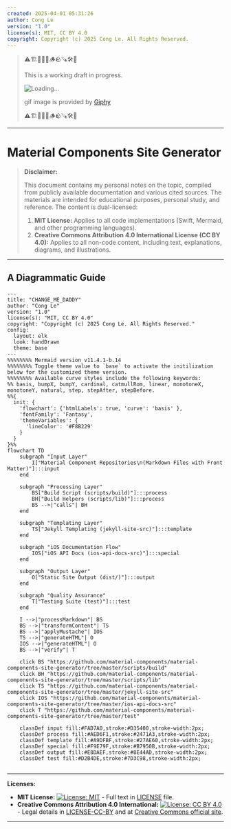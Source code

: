 ```yaml
---
created: 2025-04-01 05:31:26
author: Cong Le
version: "1.0"
license(s): MIT, CC BY 4.0
copyright: Copyright (c) 2025 Cong Le. All Rights Reserved.
---
```


> ⚠️🏗️🚧🦺🧱🪵🪨🪚🛠️👷
> 
> This is a working draft in progress.
> 
> ![Loading...](https://media2.giphy.com/media/v1.Y2lkPTc5MGI3NjExMTE0YTR4aTYyeGR2M3ZiMWg0eng0Z2dwcDEyM2lsM3h2NDUxZmV0ZyZlcD12MV9pbnRlcm5hbF9naWZfYnlfaWQmY3Q9Zw/OPkk90UvmWRE5MOpmW/giphy.gif)
> 
> gif image is provided by [Giphy](https://giphy.com)
> 
> ⚠️🏗️🚧🦺🧱🪵🪨🪚🛠️👷

----



# Material Components Site Generator
> **Disclaimer:**
>
> This document contains my personal notes on the topic,
> compiled from publicly available documentation and various cited sources.
> The materials are intended for educational purposes, personal study, and reference.
> The content is dual-licensed:
> 1. **MIT License:** Applies to all code implementations (Swift, Mermaid, and other programming languages).
> 2. **Creative Commons Attribution 4.0 International License (CC BY 4.0):** Applies to all non-code content, including text, explanations, diagrams, and illustrations.
---


## A Diagrammatic Guide 

```mermaid
---
title: "CHANGE_ME_DADDY"
author: "Cong Le"
version: "1.0"
license(s): "MIT, CC BY 4.0"
copyright: "Copyright (c) 2025 Cong Le. All Rights Reserved."
config:
  layout: elk
  look: handDrawn
  theme: base
---
%%%%%%%% Mermaid version v11.4.1-b.14
%%%%%%%% Toggle theme value to `base` to activate the initilization below for the customized theme version.
%%%%%%%% Available curve styles include the following keywords:
%% basis, bumpX, bumpY, cardinal, catmullRom, linear, monotoneX, monotoneY, natural, step, stepAfter, stepBefore.
%%{
  init: {
    'flowchart': {'htmlLabels': true, 'curve': 'basis' },
    'fontFamily': 'Fantasy',
    'themeVariables': {
      'lineColor': '#F8B229'
    }
  }
}%%
flowchart TD
    subgraph "Input Layer"
        I["Material Component Repositories\n(Markdown Files with Front Matter)"]:::input
    end

    subgraph "Processing Layer"
        BS["Build Script (scripts/build)"]:::process
        BH["Build Helpers (scripts/lib)"]:::process
        BS -->|"calls"| BH
    end

    subgraph "Templating Layer"
        TS["Jekyll Templating (jekyll-site-src)"]:::template
    end

    subgraph "iOS Documentation Flow"
        IOS["iOS API Docs (ios-api-docs-src)"]:::special
    end

    subgraph "Output Layer"
        O["Static Site Output (dist/)"]:::output
    end

    subgraph "Quality Assurance"
        T["Testing Suite (test)"]:::test
    end

    I -->|"processMarkdown"| BS
    BS -->|"transformContent"| TS
    BS -->|"applyMustache"| IOS
    TS -->|"generateHTML"| O
    IOS -->|"generateHTML"| O
    BS -->|"verify"| T

    click BS "https://github.com/material-components/material-components-site-generator/tree/master/scripts/build"
    click BH "https://github.com/material-components/material-components-site-generator/tree/master/scripts/lib"
    click TS "https://github.com/material-components/material-components-site-generator/tree/master/jekyll-site-src"
    click IOS "https://github.com/material-components/material-components-site-generator/tree/master/ios-api-docs-src"
    click T "https://github.com/material-components/material-components-site-generator/tree/master/test"

    classDef input fill:#FAD7A0,stroke:#D35400,stroke-width:2px;
    classDef process fill:#AED6F1,stroke:#2471A3,stroke-width:2px;
    classDef template fill:#A9DFBF,stroke:#27AE60,stroke-width:2px;
    classDef special fill:#F9E79F,stroke:#B7950B,stroke-width:2px;
    classDef output fill:#E8DAEF,stroke:#8E44AD,stroke-width:2px;
    classDef test fill:#D2B4DE,stroke:#7D3C98,stroke-width:2px;
    
```




---
**Licenses:**

- **MIT License:**  [![License: MIT](https://img.shields.io/badge/License-MIT-yellow.svg)](LICENSE) - Full text in [LICENSE](LICENSE) file.
- **Creative Commons Attribution 4.0 International:** [![License: CC BY 4.0](https://licensebuttons.net/l/by/4.0/88x31.png)](LICENSE-CC-BY) - Legal details in [LICENSE-CC-BY](LICENSE-CC-BY) and at [Creative Commons official site](http://creativecommons.org/licenses/by/4.0/).

---
